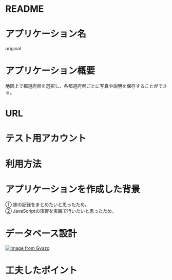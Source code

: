 # README


# アプリケーション名
original

# アプリケーション概要
地図上で都道府県を選択し、各都道府県ごとに写真や説明を保存することができる。

# URL

# テスト用アカウント

# 利用方法

# アプリケーションを作成した背景
① 旅の記録をまとめたいと思ったため。  
② JavaScriptの演習を実践で行いたいと思ったため。

# データベース設計
[![Image from Gyazo](https://i.gyazo.com/c5bfd5dfe3d138e0cb73a4e39b1d5d55.png)](https://gyazo.com/c5bfd5dfe3d138e0cb73a4e39b1d5d55)

# 工夫したポイント
